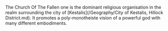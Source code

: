The Church Of The Fallen one is the dominant religious organisation in the realm surrounding the city of [Kestalis](/Geography/City of Kestalis, Hillock District.md). 
It promotes a poly-monotheiste vision of a powerful god with many different embodiments.
